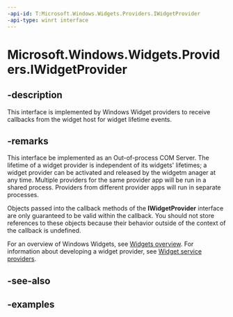 ```yaml
---
-api-id: T:Microsoft.Windows.Widgets.Providers.IWidgetProvider
-api-type: winrt interface
---
```


# Microsoft.Windows.Widgets.Providers.IWidgetProvider

<!--
public interface IWidgetProvider
-->


## -description

This interface is implemented by Windows Widget providers to receive callbacks from the widget host for widget lifetime events.

## -remarks

This interface be implemented as an Out-of-process COM Server. The lifetime of a widget provider is independent of its widgets' lifetimes; a widget provider can be activated and released by the widgetm anager at any time. Multiple providers for the same provider app will be run in a shared process. Providers from different provider apps will run in separate processes.

Objects passed into the callback methods of the **IWidgetProvider** interface are only guaranteed to be valid within the callback. You should not store references to these objects because their behavior outside of the context of the callback is undefined.


For an overview of Windows Widgets, see [Widgets overview](windows/apps/design/widgets/). For information about developing a widget provider, see [Widget service providers](/windows/apps/develop/widgets/widget-service-providers).

## -see-also

## -examples


